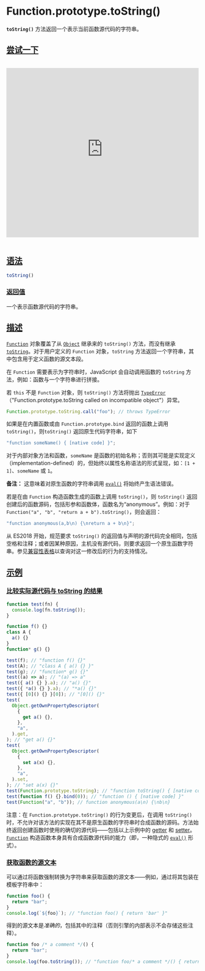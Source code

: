 # Function.prototype.toString()

**`toString()`** 方法返回一个表示当前函数源代码的字符串。

## [尝试一下](https://developer.mozilla.org/zh-CN/docs/Web/JavaScript/Reference/Global_Objects/Function/toString#尝试一下)

<iframe class="interactive is-js-height" height="200" src="https://interactive-examples.mdn.mozilla.net/pages/js/function-tostring.html" title="MDN Web Docs Interactive Example" loading="lazy" data-readystate="complete" style="box-sizing: border-box; border: 0px; max-width: 100%; width: 755px; background-color: var(--background-secondary); border-radius: var(--elem-radius); color: var(--text-primary); height: 444px; margin: 1rem 0px; padding: 0px;"></iframe>

## [语法](https://developer.mozilla.org/zh-CN/docs/Web/JavaScript/Reference/Global_Objects/Function/toString#语法)

```js
toString()
```

### [返回值](https://developer.mozilla.org/zh-CN/docs/Web/JavaScript/Reference/Global_Objects/Function/toString#返回值)

一个表示函数源代码的字符串。

## [描述](https://developer.mozilla.org/zh-CN/docs/Web/JavaScript/Reference/Global_Objects/Function/toString#描述)

[`Function`](https://developer.mozilla.org/zh-CN/docs/Web/JavaScript/Reference/Global_Objects/Function) 对象覆盖了从 [`Object`](https://developer.mozilla.org/zh-CN/docs/Web/JavaScript/Reference/Global_Objects/Object) 继承来的 `toString()` 方法，而没有继承 [`toString`](https://developer.mozilla.org/zh-CN/docs/Web/JavaScript/Reference/Global_Objects/Object/toString)。对于用户定义的 `Function` 对象，`toString` 方法返回一个字符串，其中包含用于定义函数的源文本段。

在 `Function` 需要表示为字符串时，JavaScript 会自动调用函数的 `toString` 方法，例如：函数与一个字符串进行拼接。

若 `this` 不是 `Function` 对象，则 `toString()` 方法将抛出 [`TypeError`](https://developer.mozilla.org/zh-CN/docs/Web/JavaScript/Reference/Global_Objects/TypeError)（"Function.prototype.toString called on incompatible object"）异常。

```js
Function.prototype.toString.call("foo"); // throws TypeError
```

如果是在内置函数或由 `Function.prototype.bind` 返回的函数上调用 `toString()`，则`toString()` 返回原生代码字符串，如下

```js
"function someName() { [native code] }";
```

对于内部对象方法和函数，`someName` 是函数的初始名称；否则其可能是实现定义（implementation-defined）的，但始终以属性名称语法的形式呈现，如：`[1 + 1]`、`someName` 或 `1`。

**备注：** 这意味着对原生函数的字符串调用 [`eval()`](https://developer.mozilla.org/zh-CN/docs/Web/JavaScript/Reference/Global_Objects/eval) 将始终产生语法错误。

若是在由 `Function` 构造函数生成的函数上调用 `toString()`，则 `toString()` 返回创建后的函数源码，包括形参和函数体，函数名为“anonymous”。例如：对于 `Function("a", "b", "return a + b").toString()`，则会返回：

```js
"function anonymous(a,b\n) {\nreturn a + b\n}";
```

从 ES2018 开始，规范要求 `toString()` 的返回值与声明的源代码完全相同，包括空格和注释；或者因某种原因，主机没有源代码，则要求返回一个原生函数字符串。参见[兼容性表格](https://developer.mozilla.org/zh-CN/docs/Web/JavaScript/Reference/Global_Objects/Function/toString#浏览器兼容性)以查询对这一修改后的行为的支持情况。

## [示例](https://developer.mozilla.org/zh-CN/docs/Web/JavaScript/Reference/Global_Objects/Function/toString#示例)

### [比较实际源代码与 toString 的结果](https://developer.mozilla.org/zh-CN/docs/Web/JavaScript/Reference/Global_Objects/Function/toString#比较实际源代码与_tostring_的结果)

```js
function test(fn) {
  console.log(fn.toString());
}

function f() {}
class A {
  a() {}
}
function* g() {}

test(f); // "function f() {}"
test(A); // "class A { a() {} }"
test(g); // "function* g() {}"
test((a) => a); // "(a) => a"
test({ a() {} }.a); // "a() {}"
test({ *a() {} }.a); // "*a() {}"
test({ [0]() {} }[0]); // "[0]() {}"
test(
  Object.getOwnPropertyDescriptor(
    {
      get a() {},
    },
    "a",
  ).get,
); // "get a() {}"
test(
  Object.getOwnPropertyDescriptor(
    {
      set a(x) {},
    },
    "a",
  ).set,
); // "set a(x) {}"
test(Function.prototype.toString); // "function toString() { [native code] }"
test(function f() {}.bind(0)); // "function () { [native code] }"
test(Function("a", "b")); // function anonymous(a\n) {\nb\n}
```

注意：在 `Function.prototype.toString()` 的行为变更后，在调用 `toString()` 时，不允许对该方法的实现在其不是原生函数的字符串时合成函数的源码。方法始终返回创建函数时使用的确切的源代码——包括以上示例中的 [getter](https://developer.mozilla.org/zh-CN/docs/Web/JavaScript/Reference/Functions/get) 和 [setter](https://developer.mozilla.org/zh-CN/docs/Web/JavaScript/Reference/Functions/set)。[`Function`](https://developer.mozilla.org/zh-CN/docs/Web/JavaScript/Reference/Functions) 构造函数本身具有合成函数源代码的能力（即，一种隐式的 [`eval()`](https://developer.mozilla.org/zh-CN/docs/Web/JavaScript/Reference/Global_Objects/eval) 形式）。

### [获取函数的源文本](https://developer.mozilla.org/zh-CN/docs/Web/JavaScript/Reference/Global_Objects/Function/toString#获取函数的源文本)

可以通过将函数强制转换为字符串来获取函数的源文本——例如，通过将其包装在模板字符串中：

```js
function foo() {
  return "bar";
}
console.log(`${foo}`); // "function foo() { return 'bar' }"
```

得到的源文本是*准确的*，包括其中的注释（否则引擎的内部表示不会存储这些注释）。

```js
function foo /* a comment */() {
  return "bar";
}
console.log(foo.toString()); // "function foo/* a comment */() { return 'bar' }"
```